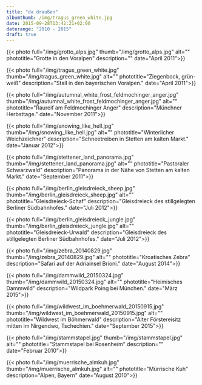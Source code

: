 ```yaml
---
title: "da draußen"
albumthumb: /img/tragus_green_white.jpg
date: 2015-09-28T13:42:21+02:00
daterange: "2010 - 2015"
draft: true
---
```


{{< photo full="/img/grotto_alps.jpg" thumb="/img/grotto_alps.jpg" alt="" phototitle="Grotte in den Voralpen" description="" date="April 2011">}}

{{< photo full="/img/tragus_green_white.jpg" thumb="/img/tragus_green_white.jpg" alt="" phototitle="Ziegenbock, grün-weiß" description="Stall in den bayerischen Voralpen." date="April 2011">}}

{{< photo full="/img/autumnal_white_frost_feldmochinger_anger.jpg" thumb="/img/autumnal_white_frost_feldmochinger_anger.jpg" alt="" phototitle="Raureif am Feldmochinger Anger" description="Münchner Herbsttage." date="November 2011">}}

{{< photo full="/img/snowing_like_hell.jpg" thumb="/img/snowing_like_hell.jpg" alt="" phototitle="Winterlicher Weichzeichner" description="Schneetreiben in Stetten am kalten Markt." date="Januar 2012">}}

{{< photo full="/img/stettener_land_panorama.jpg" thumb="/img/stettener_land_panorama.jpg" alt="" phototitle="Pastoraler Schwarzwald" description="Panorama in der Nähe von Stetten am kalten Markt." date="September 2011">}}

{{< photo full="/img/berlin_gleisdreieck_sheep.jpg" thumb="/img/berlin_gleisdreieck_sheep.jpg" alt="" phototitle="Gleisdreieck-Schaf" description="Gleisdreieck des stillgelegten Berliner Südbahnhofes." date="Juli 2012">}}

{{< photo full="/img/berlin_gleisdreieck_jungle.jpg" thumb="/img/berlin_gleisdreieck_jungle.jpg" alt="" phototitle="Gleisdreieck-Urwald" description="Gleisdreieck des stillgelegten Berliner Südbahnhofes." date="Juli 2012">}}

{{< photo full="/img/zebra_20140829.jpg" thumb="/img/zebra_20140829.jpg" alt="" phototitle="Kroatisches Zebra" description="Safari auf der Adriainsel Brioni." date="August 2014">}}

{{< photo full="/img/dammwild_20150324.jpg" thumb="/img/dammwild_20150324.jpg" alt="" phototitle="Heimisches Dammwild" description="Wildpark Poing bei München." date="März 2015">}}

{{< photo full="/img/wildwest_im_boehmerwald_20150915.jpg" thumb="/img/wildwest_im_boehmerwald_20150915.jpg" alt="" phototitle="Wildwest im Böhmerwald" description="Alter Förstereisitz mitten im Nirgendwo, Tschechien." date="September 2015">}}

{{< photo full="/img/stammstapel.jpg" thumb="/img/stammstapel.jpg" alt="" phototitle="Stammstapel bei Rosenheim" description="" date="Februar 2010">}}

{{< photo full="/img/muerrische_almkuh.jpg" thumb="/img/muerrische_almkuh.jpg" alt="" phototitle="Mürrische Kuh" description="Alpen, Bayern" date="August 2010">}}


